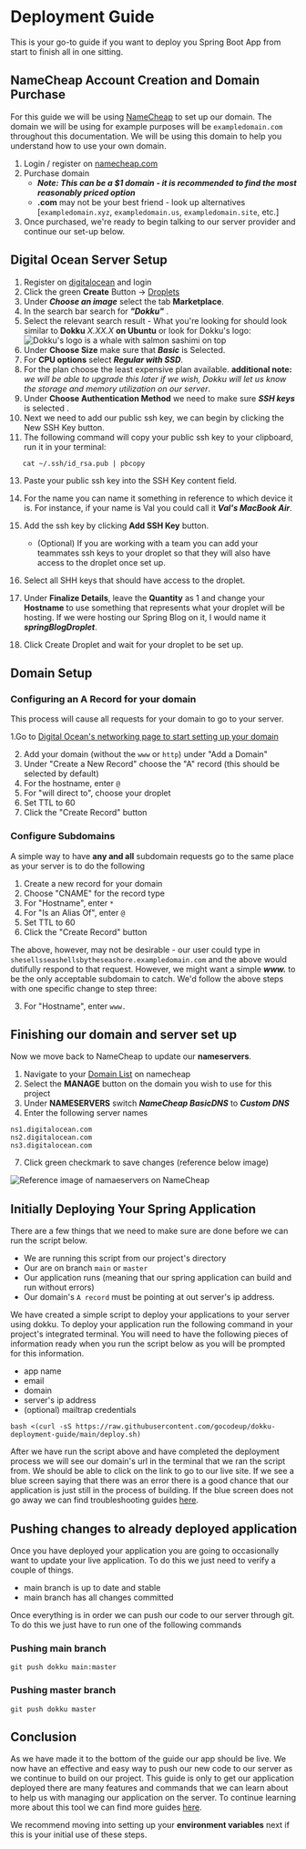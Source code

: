 # Deployment Guide
This is your go-to guide if you want to deploy you Spring Boot App from start to finish all in one sitting.

## NameCheap Account Creation and Domain Purchase
For this guide we will be using [NameCheap](https://www.namecheap.com/) to set up our domain. The domain we will be using for example purposes will be `exampledomain.com` throughout this documentation. We will be using this domain to help you understand how to use your own domain.

1. Login / register on [namecheap.com](https://www.namecheap.com/)
2. Purchase domain 
   - ***Note: This can be a $1 domain - it is recommended to find the most reasonably priced option***
   - **.com** may not be your best friend - look up alternatives [`exampledomain.xyz`, `exampledomain.us`, `exampledomain.site`, etc.]
3. Once purchased, we're ready to begin talking to our server provider and continue our set-up below.


## Digital Ocean Server Setup
1. Register on [digitalocean](https://try.digitalocean.com/freetrialoffer/) and login
3. Click the green **Create** Button -> [Droplets](https://cloud.digitalocean.com/droplets/new)
4. Under ***Choose an image*** select the tab **Marketplace**.
5. In the search bar search for ***"Dokku"*** .
6. Select the relevant search result - What you're looking for should look similar to **Dokku** *X.XX.X* **on Ubuntu** or look for Dokku's logo: ![Dokku's logo is a whale with salmon sashimi on top](https://avatars3.githubusercontent.com/u/13455795?v=3&s=80 "Dokku whale with salmon sashimi")
7. Under **Choose Size** make sure that ***Basic*** is Selected.
8. For **CPU options** select ***Regular with SSD***.
9. For the plan choose the least expensive plan available.
   **additional note:** *we will be able to upgrade this later if we wish, Dokku will let us know the storage and memory utilization on our server*.
9.  Under **Choose Authentication Method** we need to make sure ***SSH keys*** is selected .
11. Next we need to add our public ssh key, we can begin by clicking the New SSH Key button.
12. The following command will copy your public ssh key to your clipboard, run it in your terminal:
```
   cat ~/.ssh/id_rsa.pub | pbcopy
```
13. Paste your public ssh key into the SSH Key content field.
14. For the name you can name it something in reference to which device it is. For instance, if your name is Val you could call it ***Val's MacBook Air***.
15. Add the ssh key by clicking **Add SSH Key** button.
    - (Optional) If you are working with a team you can add your teammates ssh keys to your droplet so that they will also have access to the droplet once set up.
16. Select all SHH keys that should have access to the droplet.

17. Under **Finalize Details**, leave the **Quantity** as 1 and change your **Hostname** to use something that represents what your droplet will be hosting. If we were hosting our Spring Blog on it, I would name it ***springBlogDroplet***.
18. Click Create Droplet and wait for your droplet to be set up.

## Domain Setup
### Configuring an A Record for your domain

This process will cause all requests for your domain to go to your server.

1.Go to [Digital Ocean's networking page to start setting up your domain](https://cloud.digitalocean.com/networking/domains)

2. Add your domain (without the `www` or `http`) under "Add a Domain"
3. Under "Create a New Record" choose the "A" record (this should be selected by
   default)
4. For the hostname, enter `@`
5. For "will direct to", choose your droplet
6. Set TTL to 60
7. Click the "Create Record" button
### Configure Subdomains
A simple way to have **any and all** subdomain requests go to the same place as your
server is to do the following
1. Create a new record for your domain
2. Choose "CNAME" for the record type
3. For "Hostname", enter `*`
4. For "Is an Alias Of", enter `@`
5. Set TTL to 60
6. Click the "Create Record" button

The above, however, may not be desirable - our user could type in `shesellsseashellsbytheseashore.exampledomain.com` and the above would dutifully respond to that request. However, we might want a simple ***www.*** to be the only acceptable subdomain to catch. We'd follow the above steps with one specific change to step three:

3. For "Hostname", enter `www.`

## Finishing our domain and server set up

Now we move back to NameCheap to update our **nameservers**.

1. Navigate to your [Domain List](https://ap.www.namecheap.com/domains/list/) on namecheap
2. Select the **MANAGE** button on the domain you wish to use for this project
3. Under **NAMESERVERS** switch ***NameCheap BasicDNS*** to ***Custom DNS***
4. Enter the following server names

```
ns1.digitalocean.com
ns2.digitalocean.com
ns3.digitalocean.com
```
7. Click green checkmark to save changes (reference below image)

![Reference image of namaeservers on NameCheap](https://docs.digitalocean.com/screenshots/dns/registrar-tutorial/namecheap-nameservers.cf853302edaffd3614d03aa500700e7f529b138a1dc225fda8f887d4ccbcc5e5.png "Screenshot of Namecheap Nameserver setting area")


## Initially Deploying Your Spring Application

There are a few things that we need to make sure are done before we can run the script below.

- We are running this script from our project's directory
- Our are on branch `main` or `master`
- Our application runs (meaning that our spring application can build and run without errors)
- Our domain's `A record` must be pointing at out server's ip address.

We have created a simple script to deploy your applications to your server using dokku. To deploy your application run the following command in your project's integrated terminal. You will need to have the following pieces of information ready when you run the script below as you will be prompted for this information.
- app name
- email
- domain 
- server's ip address
- (optional) mailtrap credentials
```
bash <(curl -sS https://raw.githubusercontent.com/gocodeup/dokku-deployment-guide/main/deploy.sh)
```
After we have run the script above and have completed the deployment process we will see our domain's url in the terminal that we ran the script from. We should be able to click on the link to go to our live site. If we see a blue screen saying that there was an error there is a good chance that our application is just still in the process of building. If the blue screen does not go away we can find troubleshooting guides [here](https://cloud.digitalocean.com/networking).

## Pushing changes to already deployed application
Once you have deployed your application you are going to occasionally want to update your live application. To do this we just need to verify a couple of things.

- main branch is up to date and stable
- main branch has all changes committed

Once everything is in order we can push our code to our server through git. To do this we just have to run one of the following commands

### Pushing main branch
```
git push dokku main:master
```
### Pushing master branch
```
git push dokku master
```

## Conclusion
As we have made it to the bottom of the guide our app should be live. We now have an effective and easy way to push our new code to our server as we continue to build on our project. This guide is only to get our application deployed there are many features and commands that we can learn about to help us with managing our application on the server. To continue learning more about this tool we can find more guides [here](https://github.com/gocodeup/dokku-deployment-guide/blob/main/README.md#readme). 

We recommend moving into setting up your **environment variables** next if this is your initial use of these steps.
